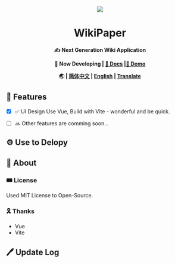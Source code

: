 <div align = "center">
  <img src="https://alpha-q3.sourcegcdn.com/2022/10/11/H7kmDhXZ.png">
  <h1>WikiPaper</h1>
  <p><b>✍ Next Generation Wiki Application</b></p>
  <p><b>🧪 Now Developing | <a href="">💾 Docs</a> |<a href="">💾 Demo</a></b></p>
  <b>🌏 | <a href="https://github.com/clsea/WikiPress/README.md">简体中文</a> | <a href="https://github.com/clsea/WikiPress/README_en.md">English</a> | <a href="https://github.com/clsea/WikiPress/">Translate</a></b>
 </div>
 
## 🌟 Features

- [x] ✅ UI Design Use Vue, Build with Vite - wonderful and be quick.
- [ ] 🔜 Other features are comming soon…


## ⚙ Use to Delopy

## 🌠 About

### 🎟 License

Used MIT License to Open-Source.

### 🎗 Thanks

- Vue
- Vite

## 🖊 Update Log
